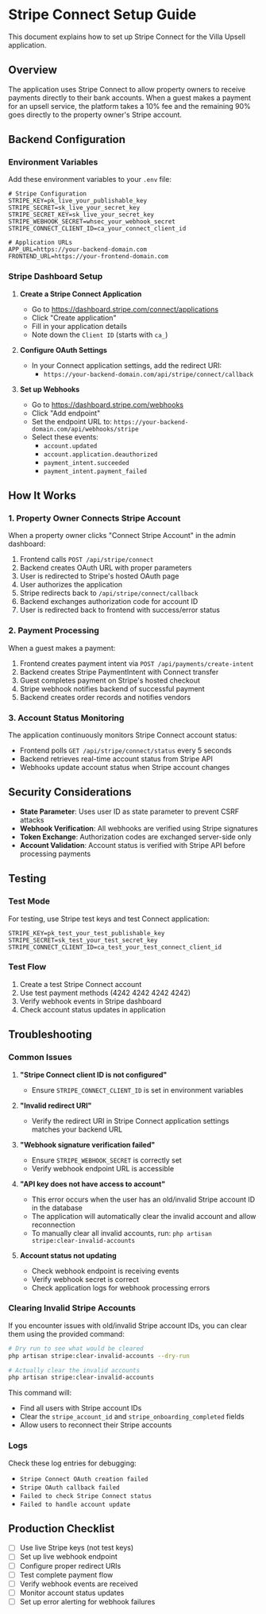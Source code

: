 # Stripe Connect Setup Guide

This document explains how to set up Stripe Connect for the Villa Upsell application.

## Overview

The application uses Stripe Connect to allow property owners to receive payments directly to their bank accounts. When a guest makes a payment for an upsell service, the platform takes a 10% fee and the remaining 90% goes directly to the property owner's Stripe account.

## Backend Configuration

### Environment Variables

Add these environment variables to your `.env` file:

```env
# Stripe Configuration
STRIPE_KEY=pk_live_your_publishable_key
STRIPE_SECRET=sk_live_your_secret_key
STRIPE_SECRET_KEY=sk_live_your_secret_key
STRIPE_WEBHOOK_SECRET=whsec_your_webhook_secret
STRIPE_CONNECT_CLIENT_ID=ca_your_connect_client_id

# Application URLs
APP_URL=https://your-backend-domain.com
FRONTEND_URL=https://your-frontend-domain.com
```

### Stripe Dashboard Setup

1. **Create a Stripe Connect Application**
   - Go to https://dashboard.stripe.com/connect/applications
   - Click "Create application"
   - Fill in your application details
   - Note down the `Client ID` (starts with `ca_`)

2. **Configure OAuth Settings**
   - In your Connect application settings, add the redirect URI:
     - `https://your-backend-domain.com/api/stripe/connect/callback`

3. **Set up Webhooks**
   - Go to https://dashboard.stripe.com/webhooks
   - Click "Add endpoint"
   - Set the endpoint URL to: `https://your-backend-domain.com/api/webhooks/stripe`
   - Select these events:
     - `account.updated`
     - `account.application.deauthorized`
     - `payment_intent.succeeded`
     - `payment_intent.payment_failed`

## How It Works

### 1. Property Owner Connects Stripe Account

When a property owner clicks "Connect Stripe Account" in the admin dashboard:

1. Frontend calls `POST /api/stripe/connect`
2. Backend creates OAuth URL with proper parameters
3. User is redirected to Stripe's hosted OAuth page
4. User authorizes the application
5. Stripe redirects back to `/api/stripe/connect/callback`
6. Backend exchanges authorization code for account ID
7. User is redirected back to frontend with success/error status

### 2. Payment Processing

When a guest makes a payment:

1. Frontend creates payment intent via `POST /api/payments/create-intent`
2. Backend creates Stripe PaymentIntent with Connect transfer
3. Guest completes payment on Stripe's hosted checkout
4. Stripe webhook notifies backend of successful payment
5. Backend creates order records and notifies vendors

### 3. Account Status Monitoring

The application continuously monitors Stripe Connect account status:

- Frontend polls `GET /api/stripe/connect/status` every 5 seconds
- Backend retrieves real-time account status from Stripe API
- Webhooks update account status when Stripe account changes

## Security Considerations

- **State Parameter**: Uses user ID as state parameter to prevent CSRF attacks
- **Webhook Verification**: All webhooks are verified using Stripe signatures
- **Token Exchange**: Authorization codes are exchanged server-side only
- **Account Validation**: Account status is verified with Stripe API before processing payments

## Testing

### Test Mode

For testing, use Stripe test keys and test Connect application:

```env
STRIPE_KEY=pk_test_your_test_publishable_key
STRIPE_SECRET=sk_test_your_test_secret_key
STRIPE_CONNECT_CLIENT_ID=ca_test_your_test_connect_client_id
```

### Test Flow

1. Create a test Stripe Connect account
2. Use test payment methods (4242 4242 4242 4242)
3. Verify webhook events in Stripe dashboard
4. Check account status updates in application

## Troubleshooting

### Common Issues

1. **"Stripe Connect client ID is not configured"**
   - Ensure `STRIPE_CONNECT_CLIENT_ID` is set in environment variables

2. **"Invalid redirect URI"**
   - Verify the redirect URI in Stripe Connect application settings matches your backend URL

3. **"Webhook signature verification failed"**
   - Ensure `STRIPE_WEBHOOK_SECRET` is correctly set
   - Verify webhook endpoint URL is accessible

4. **"API key does not have access to account"**
   - This error occurs when the user has an old/invalid Stripe account ID in the database
   - The application will automatically clear the invalid account and allow reconnection
   - To manually clear all invalid accounts, run: `php artisan stripe:clear-invalid-accounts`

5. **Account status not updating**
   - Check webhook endpoint is receiving events
   - Verify webhook secret is correct
   - Check application logs for webhook processing errors

### Clearing Invalid Stripe Accounts

If you encounter issues with old/invalid Stripe account IDs, you can clear them using the provided command:

```bash
# Dry run to see what would be cleared
php artisan stripe:clear-invalid-accounts --dry-run

# Actually clear the invalid accounts
php artisan stripe:clear-invalid-accounts
```

This command will:
- Find all users with Stripe account IDs
- Clear the `stripe_account_id` and `stripe_onboarding_completed` fields
- Allow users to reconnect their Stripe accounts

### Logs

Check these log entries for debugging:

- `Stripe Connect OAuth creation failed`
- `Stripe OAuth callback failed`
- `Failed to check Stripe Connect status`
- `Failed to handle account update`

## Production Checklist

- [ ] Use live Stripe keys (not test keys)
- [ ] Set up live webhook endpoint
- [ ] Configure proper redirect URIs
- [ ] Test complete payment flow
- [ ] Verify webhook events are received
- [ ] Monitor account status updates
- [ ] Set up error alerting for webhook failures